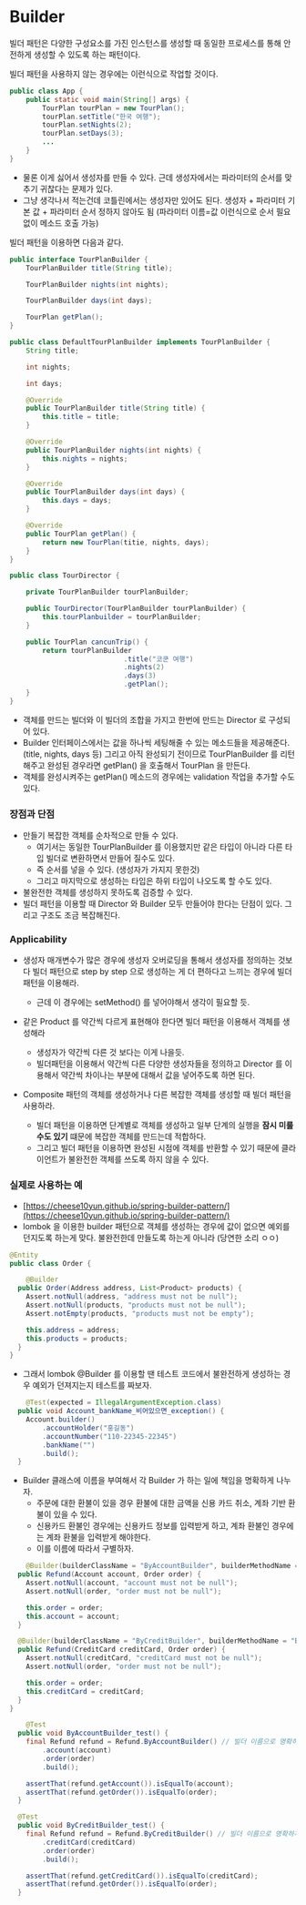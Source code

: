 # Builder

빌더 패턴은 다양한 구성요소를 가진 인스턴스를 생성할 때 동일한 프로세스를 통해 안전하게 생성할 수 있도록 하는 패턴이다.

빌더 패턴을 사용하지 않는 경우에는 이런식으로 작업할 것이다.

```java
public class App {
	public static void main(String[] args) {
		TourPlan tourPlan = new TourPlan(); 
		tourPlan.setTitle("한국 여행");
		tourPlan.setNights(2);
		tourPlan.setDays(3); 
		...
	}
}
```

- 물론 이게 싫어서 생성자를 만들 수 있다. 근데 생성자에서는 파라미터의 순서를 맞추기 귀찮다는 문제가 있다.
- 그냥 생각나서 적는건데 코틀린에서는 생성자만 있어도 된다. 생성자 + 파라미터 기본 값 + 파라미터 순서 정하지 않아도 됨 (파라미터 이름=값 이런식으로 순서 필요없이 메소드 호출 가능)

빌더 패턴을 이용하면 다음과 같다.

```java
public interface TourPlanBuilder {
	TourPlanBuilder title(String title); 

	TourPlanBuilder nights(int nights);

	TourPlanBuilder days(int days); 

	TourPlan getPlan(); 
}
```

```java
public class DefaultTourPlanBuilder implements TourPlanBuilder {
	String title; 

	int nights; 

	int days; 

	@Override 
	public TourPlanBuilder title(String title) {
		this.title = title; 
	}

	@Override 
	public TourPlanBuilder nights(int nights) {
		this.nights = nights; 
	}

	@Override
	public TourPlanBuilder days(int days) {
		this.days = days; 
	}

	@Override
	public TourPlan getPlan() {
		return new TourPlan(titie, nights, days);  
	}
}
```

```java
public class TourDirector {

	private TourPlanBuilder tourPlanBuilder; 

	public TourDirector(TourPlanBuilder tourPlanBuilder) {
		this.tourPlanbuilder = tourPlanBuilder; 
	}

	public TourPlan cancunTrip() {
		return tourPlanBuilder
							.title("코쿤 여행")
							.nights(2)
							.days(3)
							.getPlan(); 
	}
}
```

- 객체를 만드는 빌더와 이 빌더의 조합을 가지고 한번에 만드는 Director 로 구성되어 있다.
- Builder 인터페이스에서는 값을 하나씩 세팅해줄 수 있는 메소드들을 제공해준다. (title, nights, days 등) 그리고 아직 완성되기 전이므로 TourPlanBuilder 를 리턴해주고 완성된 경우라면 getPlan() 을 호출해서 TourPlan 을 만든다.
- 객체를 완성시켜주는 getPlan() 메소드의 경우에는 validation 작업을 추가할 수도 있다.

### 장점과 단점

- 만들기 복잡한 객체를 순차적으로 만들 수 있다.
    - 여기서는 동일한 TourPlanBuilder 를 이용했지만 같은 타입이 아니라 다른 타입 빌더로 변환하면서 만들어 질수도 있다.
    - 즉 순서를 넣을 수 있다. (생성자가 가지지 못한것)
    - 그리고 마지막으로 생성하는 타입은 하위 타입이 나오도록 할 수도 있다.
- 불완전한 객체를 생성하지 못하도록 검증할 수 있다.
- 빌더 패턴을 이용할 때 Director 와 Builder 모두 만들어야 한다는 단점이 있다. 그리고 구조도 조금 복잡해진다.

### Applicability

- 생성자 매개변수가 많은 경우에 생성자 오버로딩을 통해서 생성자를 정의하는 것보다 빌더 패턴으로 step by step 으로 생성하는 게 더 편하다고 느끼는 경우에 빌더 패턴을 이용해라.
    - 근데 이 경우에는 setMethod() 를 넣어야해서 생각이 필요할 듯.

- 같은 Product 를 약간씩 다르게 표현해야 한다면 빌더 패턴을 이용해서 객체를 생성해라
    - 생성자가 약간씩 다른 것 보다는 이게 나을듯.
    - 빌더패턴을 이용해서 약간씩 다른 다양한 생성자들을 정의하고 Director 를 이용해서 약간씩 차이나는 부분에 대해서 값을 넣어주도록 하면 된다.

- Composite 패턴의 객체를 생성하거나 다른 복잡한 객체를 생성할 때 빌더 패턴을 사용하라.

    - 빌더 패턴을 이용하면 단계별로 객체를 생성하고 일부 단계의 실행을 **잠시 미룰수도 있기** 떄문에 복잡한 객체를 만드는데 적합하다.
    - 그리고 빌더 패턴을 이용하면 완성된 시점에 객체를 반환할 수 있기 때문에 클라이언트가 불완전한 객체를 쓰도록 하지 않을 수 있다.


### 실제로 사용하는 예

- [https://cheese10yun.github.io/spring-builder-pattern/](https://cheese10yun.github.io/spring-builder-pattern/)
- lombok 을 이용한 builder 패턴으로 객체를 생성하는 경우에 값이 없으면 예외를 던지도록 하는게 맞다. 불완전한데 만들도록 하는게 아니라 (당연한 소리 ㅇㅇ)

```java
@Entity 
public class Order {

	@Builder
  public Order(Address address, List<Product> products) {
    Assert.notNull(address, "address must not be null");
    Assert.notNull(products, "products must not be null");
    Assert.notEmpty(products, "products must not be empty");

    this.address = address;
    this.products = products;
  }
}
```

- 그래서 lombok @Builder 를 이용할 땐 테스트 코드에서 불완전하게 생성하는 경우 예외가 던져지는지 테스트를 짜보자.

```java
	@Test(expected = IllegalArgumentException.class)
  public void Account_bankName_비어있으면_exception() {
    Account.builder()
        .accountHolder("홍길동")
        .accountNumber("110-22345-22345")
        .bankName("")
        .build();
  }
```

- Builder 클래스에 이름을 부여해서 각 Builder 가 하는 일에 책임을 명확하게 나누자.
    - 주문에 대한 환불이 있을 경우 환불에 대한 금액을 신용 카드 취소, 계좌 기반 환불이 있을 수 있다.
    - 신용카드 환불인 경우에는 신용카드 정보를 입력받게 하고, 계좌 환불인 경우에는 계좌 환불을 입력받게 해야한다.
    - 이를 이름에 따라서 구별하자.

```java
	@Builder(builderClassName = "ByAccountBuilder", builderMethodName = "ByAccountBuilder") // 계좌 번호 기반 환불, Builder 이름을 부여해서 그에 따른 책임 부여, 그에 따른 필수 인자값 명확
  public Refund(Account account, Order order) {
    Assert.notNull(account, "account must not be null");
    Assert.notNull(order, "order must not be null");

    this.order = order;
    this.account = account;
  }

  @Builder(builderClassName = "ByCreditBuilder", builderMethodName = "ByCreditBuilder")  // 신용 카드 기반 환불, Builder 이름을 부여해서 그에 따른 책임 부여, 그에 따른 필수 인자값 명확
  public Refund(CreditCard creditCard, Order order) {
    Assert.notNull(creditCard, "creditCard must not be null");
    Assert.notNull(order, "order must not be null");

    this.order = order;
    this.creditCard = creditCard;
  }
}
```

```java
	@Test
  public void ByAccountBuilder_test() {
    final Refund refund = Refund.ByAccountBuilder() // 빌더 이름으로 명확하게 그 의도를 드러 내고 있습니다.
        .account(account)
        .order(order)
        .build();

    assertThat(refund.getAccount()).isEqualTo(account);
    assertThat(refund.getOrder()).isEqualTo(order);
  }

  @Test
  public void ByCreditBuilder_test() {
    final Refund refund = Refund.ByCreditBuilder() // 빌더 이름으로 명확하게 그 의도를 드러 내고 있습니다.
        .creditCard(creditCard)
        .order(order)
        .build();

    assertThat(refund.getCreditCard()).isEqualTo(creditCard);
    assertThat(refund.getOrder()).isEqualTo(order);
  }
```